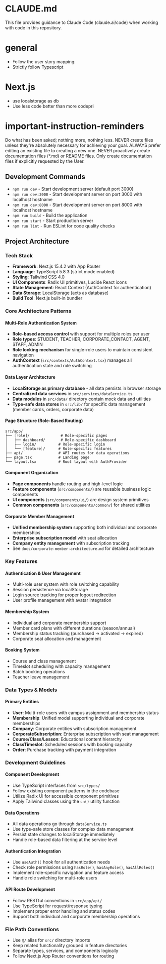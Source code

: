 # CLAUDE.md

This file provides guidance to Claude Code (claude.ai/code) when working with code in this repository.

# general
- Follow the user story mapping
- Strictly follow Typescript

# Next.js
- use localstorage as db
- Use less code better than more codepri 
# important-instruction-reminders
Do what has been asked; nothing more, nothing less.
NEVER create files unless they're absolutely necessary for achieving your goal.
ALWAYS prefer editing an existing file to creating a new one.
NEVER proactively create documentation files (*.md) or README files. Only create documentation files if explicitly requested by the User.

## Development Commands

- `npm run dev` - Start development server (default port 3000)
- `npm run dev:3000` - Start development server on port 3000 with localhost hostname
- `npm run dev:8000` - Start development server on port 8000 with localhost hostname  
- `npm run build` - Build the application
- `npm run start` - Start production server
- `npm run lint` - Run ESLint for code quality checks

## Project Architecture

### Tech Stack
- **Framework**: Next.js 15.4.2 with App Router
- **Language**: TypeScript 5.8.3 (strict mode enabled)
- **Styling**: Tailwind CSS 4.0
- **UI Components**: Radix UI primitives, Lucide React icons
- **State Management**: React Context (AuthContext for authentication)
- **Data Storage**: LocalStorage (acts as database)
- **Build Tool**: Next.js built-in bundler

### Core Architecture Patterns

#### Multi-Role Authentication System
- **Role-based access control** with support for multiple roles per user
- **Role types**: STUDENT, TEACHER, CORPORATE_CONTACT, AGENT, STAFF, ADMIN
- **Role locking mechanism** for single-role users to maintain consistent navigation
- **AuthContext** (`src/contexts/AuthContext.tsx`) manages all authentication state and role switching

#### Data Layer Architecture
- **LocalStorage as primary database** - all data persists in browser storage
- **Centralized data services** in `src/services/dataService.ts`
- **Data modules** in `src/data/` directory contain mock data and utilities
- **Type-safe data stores** in `src/lib/` for specific data management (member cards, orders, corporate data)

#### Page Structure (Role-Based Routing)
```
src/app/
├── [role]/              # Role-specific pages
│   ├── dashboard/       # Role-specific dashboard
│   ├── login/          # Role-specific login
│   └── [feature]/      # Role-specific features
├── api/                # API routes for data operations
├── page.tsx            # Landing page
└── layout.tsx          # Root layout with AuthProvider
```

#### Component Organization
- **Page components** handle routing and high-level logic
- **Feature components** (`src/components/`) are reusable business logic components
- **UI components** (`src/components/ui/`) are design system primitives
- **Common components** (`src/components/common/`) for shared utilities

#### Corporate Member Management
- **Unified membership system** supporting both individual and corporate memberships
- **Enterprise subscription model** with seat allocation
- **Company entity management** with subscription tracking
- See `docs/corporate-member-architecture.md` for detailed architecture

### Key Features

#### Authentication & User Management
- Multi-role user system with role switching capability
- Session persistence via localStorage
- Login source tracking for proper logout redirection
- User profile management with avatar integration

#### Membership System
- Individual and corporate membership support
- Member card plans with different durations (season/annual)
- Membership status tracking (purchased → activated → expired)
- Corporate seat allocation and management

#### Booking System
- Course and class management
- Timeslot scheduling with capacity management
- Batch booking operations
- Teacher leave management

### Data Types & Models

#### Primary Entities
- **User**: Multi-role users with campus assignment and membership status
- **Membership**: Unified model supporting individual and corporate memberships
- **Company**: Corporate entities with subscription management
- **CorporateSubscription**: Enterprise subscription with seat management
- **Course/Class/Lesson**: Educational content hierarchy
- **ClassTimeslot**: Scheduled sessions with booking capacity
- **Order**: Purchase tracking with payment integration

### Development Guidelines

#### Component Development
- Use TypeScript interfaces from `src/types/`
- Follow existing component patterns in the codebase
- Utilize Radix UI for accessible component primitives
- Apply Tailwind classes using the `cn()` utility function

#### Data Operations
- All data operations go through `dataService.ts`
- Use type-safe store classes for complex data management
- Persist state changes to localStorage immediately
- Handle role-based data filtering at the service level

#### Authentication Integration
- Use `useAuth()` hook for all authentication needs
- Check role permissions using `hasRole()`, `hasAnyRole()`, `hasAllRoles()`
- Implement role-specific navigation and feature access
- Handle role switching for multi-role users

#### API Route Development
- Follow RESTful conventions in `src/app/api/`
- Use TypeScript for request/response typing
- Implement proper error handling and status codes
- Support both individual and corporate membership operations

### File Path Conventions
- Use `@/` alias for `src/` directory imports
- Keep related functionality grouped in feature directories
- Separate types, services, and components logically
- Follow Next.js App Router conventions for routing 